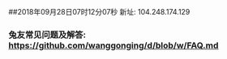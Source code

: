 ##2018年09月28日07时12分07秒 新址: 104.248.174.129
### 兔友常见问题及解答: https://github.com/wanggonging/d/blob/w/FAQ.md
